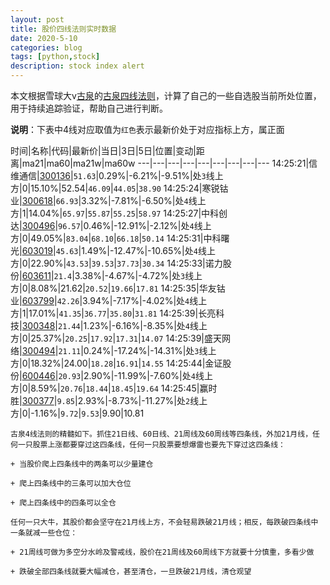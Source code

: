 ```yaml
---
layout: post
title: 股价四线法则实时数据
date: 2020-5-10
categories: blog
tags: [python,stock]
description: stock index alert
---
```



本文根据雪球大v[古泉](https://xueqiu.com/u/7148646888)的[古泉四线法则](https://xueqiu.com/7148646888/130498192)，计算了自己的一些自选股当前所处位置，用于持续追踪验证，帮助自己进行判断。

**说明**：下表中4线对应取值为`红色`表示最新价处于对应指标上方，属正面

时间|名称|代码|最新价|当日|3日|5日|位置|变动|距离|ma21|ma60|ma21w|ma60w
---|---|---|---|---|---|---|---|---
14:25:21|信维通信|[300136](https://xueqiu.com/S/SZ300136)|`51.63`|0.29%|-6.21%|-9.51%|处`3`线上方|0|15.10%|52.54|`46.09`|`44.05`|`38.90`
14:25:24|寒锐钴业|[300618](https://xueqiu.com/S/SZ300618)|`66.93`|3.32%|-7.81%|-6.50%|处`4`线上方|1|14.04%|`65.97`|`55.87`|`55.25`|`58.97`
14:25:27|中科创达|[300496](https://xueqiu.com/S/SZ300496)|`96.57`|0.46%|-12.91%|-2.12%|处`4`线上方|0|49.05%|`83.04`|`68.10`|`66.18`|`50.14`
14:25:31|中科曙光|[603019](https://xueqiu.com/S/SH603019)|`45.63`|1.49%|-12.47%|-10.65%|处`4`线上方|0|22.90%|`43.53`|`39.53`|`37.73`|`30.34`
14:25:33|诺力股份|[603611](https://xueqiu.com/S/SH603611)|`21.4`|3.38%|-4.67%|-4.72%|处`3`线上方|0|8.08%|21.62|`20.52`|`19.66`|`17.81`
14:25:35|华友钴业|[603799](https://xueqiu.com/S/SH603799)|`42.26`|3.94%|-7.17%|-4.02%|处`4`线上方|1|17.01%|`41.35`|`36.77`|`35.80`|`31.81`
14:25:39|长亮科技|[300348](https://xueqiu.com/S/SZ300348)|`21.44`|1.23%|-6.16%|-8.35%|处`4`线上方|0|25.37%|`20.25`|`17.92`|`17.31`|`14.07`
14:25:39|盛天网络|[300494](https://xueqiu.com/S/SZ300494)|`21.11`|0.24%|-17.24%|-14.31%|处`3`线上方|0|18.32%|24.00|`18.28`|`16.91`|`14.55`
14:25:44|金证股份|[600446](https://xueqiu.com/S/SH600446)|`20.93`|2.90%|-11.99%|-7.60%|处`4`线上方|0|8.59%|`20.76`|`18.44`|`18.45`|`19.64`
14:25:45|赢时胜|[300377](https://xueqiu.com/S/SZ300377)|`9.85`|2.93%|-8.73%|-11.27%|处`2`线上方|0|-1.16%|`9.72`|`9.53`|9.90|10.81

```
古泉4线法则的精髓如下。抓住21日线、60日线、21周线及60周线等四条线，外加21月线，任何一只股票上涨都要穿过这四条线，任何一只股票要想爆雷也要先下穿过这四条线：

+ 当股价爬上四条线中的两条可以少量建仓

+ 爬上四条线中的三条可以加大仓位

+ 爬上四条线中的四条可以全仓

任何一只大牛，其股价都会坚守在21月线上方，不会轻易跌破21月线；相反，每跌破四条线中一条就减一些仓位：

+ 21周线可做为多空分水岭及警戒线，股价在21周线及60周线下方就要十分慎重，多看少做

+ 跌破全部四条线就要大幅减仓，甚至清仓，一旦跌破21月线，清仓观望
```